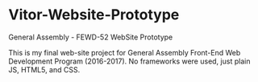 # Vitor-Website-Prototype
General Assembly - FEWD-52 WebSite Prototype


This is my final web-site project for General Assembly Front-End Web Development Program (2016-2017). No frameworks were used, just plain JS, HTML5, and CSS. 
